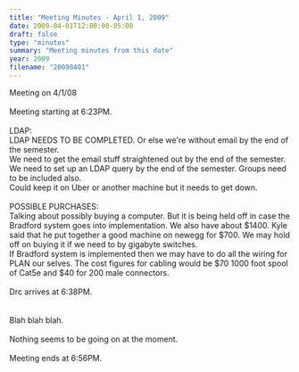 ```yaml
---
title: "Meeting Minutes - April 1, 2009"
date: 2009-04-01T12:00:00-05:00
draft: false
type: "minutes"
summary: "Meeting minutes from this date"
year: 2009
filename: "20090401"
---
```


Meeting on 4/1/08<br />
<br />
Meeting starting at 6:23PM.<br />
<br />
LDAP:<br />
LDAP NEEDS TO BE COMPLETED. Or else we're without email by the end of the semester.<br />
We need to get the email stuff straightened out by the end of the semester. We need to set up an LDAP query by the end of the semester. Groups need to be included also.<br />
Could keep it on Uber or another machine but it needs to get down.<br />
<br />
POSSIBLE PURCHASES:<br />
Talking about possibly buying a computer. But it is being held off in case the Bradford system goes into implementation. We also have about $1400. Kyle said that he put together a good machine on newegg for $700. We may hold off on buying it if we need to by gigabyte switches.<br />
If Bradford system is implemented then we may have to do all the wiring for PLAN our selves. The cost figures for cabling would be $70 1000 foot spool of Cat5e and $40 for 200 male connectors.<br />
<br />
Drc arrives at 6:38PM.<br />
<br />
<br />
Blah blah blah.<br />
<br />
Nothing seems to be going on at the moment.<br />
<br />
Meeting ends at 6:56PM.
